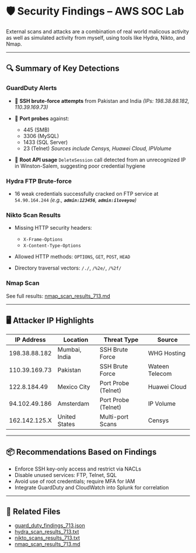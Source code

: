 # 🛡️ Security Findings – AWS SOC Lab

&#x20;External scans and attacks are a combination of real world malicous activity as well as simulated activity from myself, using tools like Hydra, Nikto, and Nmap.

---

## 🔍 Summary of Key Detections

### GuardDuty Alerts

* 🔐 **SSH brute-force attempts** from Pakistan and India
  *(IPs: 198.38.88.182, 110.39.169.73)*
* 📡 **Port probes** against:

  * 445 (SMB)
  * 3306 (MySQL)
  * 1433 (SQL Server)
  * 23 (Telnet)
    *Sources include Censys, Huawei Cloud, IPVolume*
* 🚨 **Root API usage**
  `DeleteSession` call detected from an unrecognized IP in Winston-Salem, suggesting poor credential hygiene

### Hydra FTP Brute-force

* 16 weak credentials successfully cracked on FTP service at `54.90.164.244`
  *(e.g., ********************`admin:123456`********************, ********************`admin:iloveyou`********************)*

### Nikto Scan Results

* Missing HTTP security headers:

  * `X-Frame-Options`
  * `X-Content-Type-Options`
* Allowed HTTP methods: `OPTIONS`, `GET`, `POST`, `HEAD`
* Directory traversal vectors: `/./`, `/%2e/`, `/%2f/`

### Nmap Scan

See full results: [nmap\_scan\_results\_713.md](./assets/nmap_scan_results_713.md)

---

## 🖥️ Attacker IP Highlights

| IP Address    | Location      | Threat Type         | Source         |
| ------------- | ------------- | ------------------- | -------------- |
| 198.38.88.182 | Mumbai, India | SSH Brute Force     | WHG Hosting    |
| 110.39.169.73 | Pakistan      | SSH Brute Force     | Wateen Telecom |
| 122.8.184.49  | Mexico City   | Port Probe (Telnet) | Huawei Cloud   |
| 94.102.49.186 | Amsterdam     | Port Probe (Telnet) | IP Volume      |
| 162.142.125.X | United States | Multi-port Scans    | Censys         |

---

## 📦 Recommendations Based on Findings

* Enforce SSH key-only access and restrict via NACLs
* Disable unused services: FTP, Telnet, SQL
* Avoid use of root credentials; require MFA for IAM
* Integrate GuardDuty and CloudWatch into Splunk for correlation

---

## 📂 Related Files

* [guard\_duty\_findings\_713.json](./assets/guard_duty_findings_713.json)
* [hydra\_scan\_results\_713.txt](./assets/hydra_scan_results_713.txt)
* [nikto\_scans\_results\_713.txt](./assets/nikto_scans_results_713.txt)
* [nmap\_scan\_results\_713.md](./assets/nmap_scan_results_713.md)
